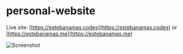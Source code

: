 # personal-website

Live site: [https://estebanamas.codes](https://estebanamas.codes) or [https://estebanamas.me](https://estebanamas.me)

![Screenshot](https://github.com/eban5/personal-website/blob/main/img/screenshot.png)

